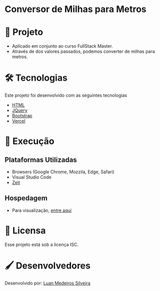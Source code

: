 # Conversor de Milhas para Metros

# 🔭 Projeto 
* Aplicado em conjunto ao curso FullStack Master.
* Através de dos valores passados, podemos converter de milhas para metros.

# 🛠 Tecnologias
Este projeto foi desenvolvido com as seguintes tecnologias
* [HTML](https://www.w3schools.com/html/)
* [JQuery](https://jquery.com/)
* [Bootstrap](https://getbootstrap.com/)
* [Vercel](https://vercel.com/)

# 🔩 Execução
## Plataformas Utilizadas
* Browsers (Google Chrome, Mozzila, Edge, Safari)
* Visual Studio Code
* [Zeit](https://vercel.com/)

## Hospedagem
* Para visualização, [entre aqui]()

# 📜 Licensa
Esse projeto está sob a licença ISC.

# 🖌 Desenvolvedores
Desenvolvido por: [Luan Medeiros Silveira](https://www.linkedin.com/in/luan-medeiros-silveira-868020141/)
